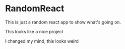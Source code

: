 # RandomReact
This is just a random react app to show what's going on. 

This looks like a nice project

I changed my mind, this looks weird